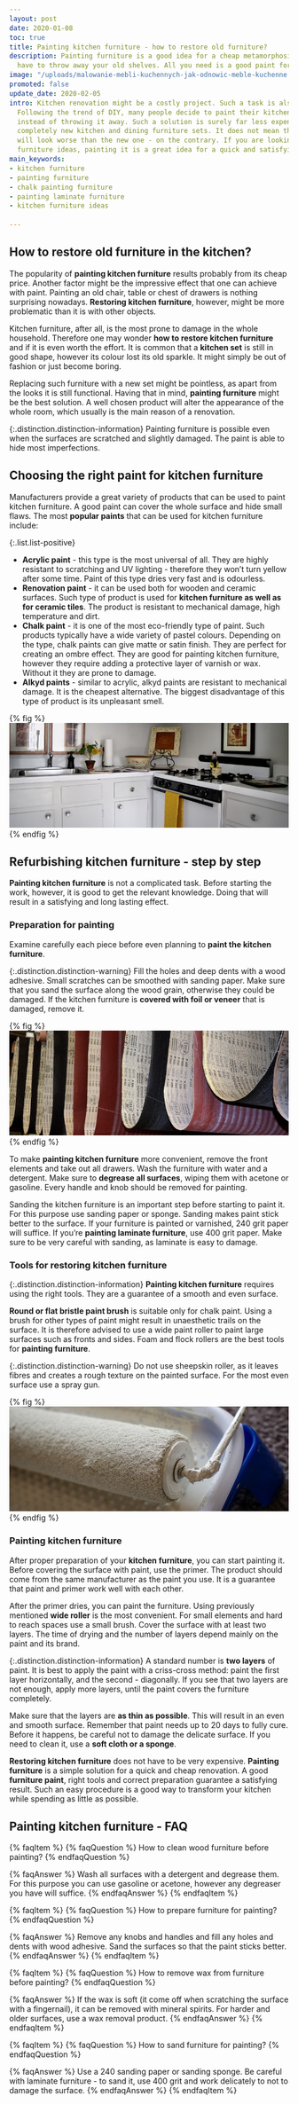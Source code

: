 ```yaml
---
layout: post
date: 2020-01-08
toc: true
title: Painting kitchen furniture - how to restore old furniture?
description: Painting furniture is a good idea for a cheap metamorphosis. You don’t
  have to throw away your old shelves. All you need is a good paint for kitchen furniture.
image: "/uploads/malowanie-mebli-kuchennych-jak-odnowic-meble-kuchenne.jpg"
promoted: false
update_date: 2020-02-05
intro: Kitchen renovation might be a costly project. Such a task is also very time-consuming.
  Following the trend of DIY, many people decide to paint their kitchen furniture
  instead of throwing it away. Such a solution is surely far less expensive than buying
  completely new kitchen and dining furniture sets. It does not mean that the furniture
  will look worse than the new one - on the contrary. If you are looking for kitchen
  furniture ideas, painting it is a great idea for a quick and satisfying metamorphosis.
main_keywords:
- kitchen furniture
- painting furniture
- chalk painting furniture
- painting laminate furniture
- kitchen furniture ideas

---
```

## How to restore old furniture in the kitchen?

The popularity of **painting kitchen furniture** results probably from its cheap price. Another factor might be the impressive effect that one can achieve with paint. Painting an old chair, table or chest of drawers is nothing surprising nowadays. **Restoring kitchen furniture**, however, might be more problematic than it is with other objects.

Kitchen furniture, after all, is the most prone to damage in the whole household. Therefore one may wonder **how to restore kitchen furniture** and if it is even worth the effort. It is common that a **kitchen set** is still in good shape, however its colour lost its old sparkle. It might simply be out of fashion or just become boring.

Replacing such furniture with a new set might be pointless, as apart from the looks it is still functional. Having that in mind, **painting furniture** might be the best solution. A well chosen product will alter the appearance of the whole room, which usually is the main reason of a renovation.

{:.distinction.distinction-information}
Painting furniture is possible even when the surfaces are scratched and slightly damaged. The paint is able to hide most imperfections.

## Choosing the right paint for kitchen furniture

Manufacturers provide a great variety of products that can be used to paint kitchen furniture. A good paint can cover the whole surface and hide small flaws. The most **popular paints** that can be used for kitchen furniture include:

{:.list.list-positive}

* **Acrylic paint** - this type is the most universal of all. They are highly resistant to scratching and UV lighting - therefore they won’t turn yellow after some time. Paint of this type dries very fast and is odourless.
* **Renovation paint** - it can be used both for wooden and ceramic surfaces. Such type of product is used for **kitchen furniture as well as for ceramic tiles**. The product is resistant to mechanical damage, high temperature and dirt.
* **Chalk paint** - it is one of the most eco-friendly type of paint. Such products typically have a wide variety of pastel colours. Depending on the type, chalk paints can give matte or satin finish. They are perfect for creating an ombre effect. They are good for painting kitchen furniture, however they require adding a protective layer of varnish or wax. Without it they are prone to damage.
* **Alkyd paints** - similar to acrylic, alkyd paints are resistant to mechanical damage. It is the cheapest alternative. The biggest disadvantage of this type of product is its unpleasant smell.

{% fig %}
![Choosing the right paint for kitchen furniture](/uploads/wybor-farby-do-mebli-kuchennych.jpg "Choosing the right paint for kitchen furniture")
{% endfig %}

## Refurbishing kitchen furniture - step by step

**Painting kitchen furniture** is not a complicated task. Before starting the work, however, it is good to get the relevant knowledge. Doing that will result in a satisfying and long lasting effect.

### Preparation for painting

Examine carefully each piece before even planning to **paint the kitchen furniture**.

{:.distinction.distinction-warning}
Fill the holes and deep dents with a wood adhesive. Small scratches can be smoothed with sanding paper. Make sure that you sand the surface along the wood grain, otherwise they could be damaged. If the kitchen furniture is **covered with foil or veneer** that is damaged, remove it.

{% fig %}
![Preparation for painting](/uploads/przygotowanie-do-malowania.jpg "Preparation for painting")
{% endfig %}

To make **painting kitchen furniture** more convenient, remove the front elements and take out all drawers. Wash the furniture with water and a detergent. Make sure to **degrease all surfaces**, wiping them with acetone or gasoline. Every handle and knob should be removed for painting.

Sanding the kitchen furniture is an important step before starting to paint it. For this purpose use sanding paper or sponge. Sanding makes paint stick better to the surface. If your furniture is painted or varnished, 240 grit paper will suffice. If you’re **painting laminate furniture**, use 400 grit paper. Make sure to be very careful with sanding, as laminate is easy to damage.

### Tools for restoring kitchen furniture

{:.distinction.distinction-information}
**Painting kitchen furniture** requires using the right tools. They are a guarantee of a smooth and even surface.

**Round or flat bristle paint brush** is suitable only for chalk paint. Using a brush for other types of paint might result in unaesthetic trails on the surface. It is therefore advised to use a wide paint roller to paint large surfaces such as fronts and sides. Foam and flock rollers are the best tools for **painting furniture**.

{:.distinction.distinction-warning}
Do not use sheepskin roller, as it leaves fibres and creates a rough texture on the painted surface. For the most even surface use a spray gun.

{% fig %}
![Tools for restoring kitchen furniture](/uploads/farby-do-mebli-kuchennych.jpg "Tools for restoring kitchen furniture")
{% endfig %}

### Painting kitchen furniture

After proper preparation of your **kitchen furniture**, you can start painting it. Before covering the surface with paint, use the primer. The product should come from the same manufacturer as the paint you use. It is a guarantee that paint and primer work well with each other.

After the primer dries, you can paint the furniture. Using previously mentioned **wide roller** is the most convenient. For small elements and hard to reach spaces use a small brush. Cover the surface with at least two layers. The time of drying and the number of layers depend mainly on the paint and its brand.

{:.distinction.distinction-information}
A standard number is **two layers** of paint. It is best to apply the paint with a criss-cross method: paint the first layer horizontally, and the second - diagonally. If you see that two layers are not enough, apply more layers, until the paint covers the furniture completely.

Make sure that the layers are **as thin as possible**. This will result in an even and smooth surface. Remember that paint needs up to 20 days to fully cure. Before it happens, be careful not to damage the delicate surface. If you need to clean it, use a **soft cloth or a sponge**.

**Restoring kitchen furniture** does not have to be very expensive. **Painting furniture** is a simple solution for a quick and cheap renovation. A good **furniture paint**, right tools and correct preparation guarantee a satisfying result. Such an easy procedure is a good way to transform your kitchen while spending as little as possible.

## Painting kitchen furniture - FAQ

{% faqItem %}
{% faqQuestion %}
How to clean wood furniture before painting?
{% endfaqQuestion %}

{% faqAnswer %}
Wash all surfaces with a detergent and degrease them. For this purpose you can use gasoline or acetone, however any degreaser you have will suffice.
{% endfaqAnswer %}
{% endfaqItem %}

{% faqItem %}
{% faqQuestion %}
How to prepare furniture for painting?
{% endfaqQuestion %}

{% faqAnswer %}
Remove any knobs and handles and fill any holes and dents with wood adhesive. Sand the surfaces so that the paint sticks better.
{% endfaqAnswer %}
{% endfaqItem %}

{% faqItem %}
{% faqQuestion %}
How to remove wax from furniture before painting?
{% endfaqQuestion %}

{% faqAnswer %}
If the wax is soft (it come off when scratching the surface with a fingernail), it can be removed with mineral spirits. For harder and older surfaces, use a wax removal product.
{% endfaqAnswer %}
{% endfaqItem %}

{% faqItem %}
{% faqQuestion %}
How to sand furniture for painting?
{% endfaqQuestion %}

{% faqAnswer %}
Use a 240 sanding paper or sanding sponge. Be careful with laminate furniture - to sand it, use 400 grit and work delicately to not to damage the surface.
{% endfaqAnswer %}
{% endfaqItem %}